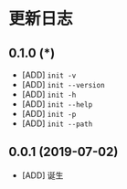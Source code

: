 # 更新日志
## 0.1.0 (*)
* [ADD] `init -v`
* [ADD] `init --version`
* [ADD] `init -h`
* [ADD] `init --help`
* [ADD] `init -p`
* [ADD] `init --path`

## 0.0.1 (2019-07-02)
* [ADD] 诞生